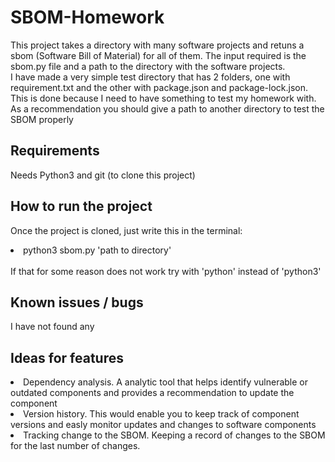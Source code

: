 # SBOM-Homework
<p>
  This project takes a directory with many software projects and retuns a sbom (Software Bill of Material) for all of them. The input required is the sbom.py file and a path to the directory with the software projects. <br>
  I have made a very simple test directory that has 2 folders, one with requirement.txt and the other with package.json and package-lock.json. This is done because I need to have something to test my homework with. As a recommendation you should give a path to another directory to test the SBOM properly
</p>
<h2>Requirements</h2>
<p>Needs Python3 and git (to clone this project)</p>
<h2>How to run the project</h2>
<p>
  Once the project is cloned, just write this in the terminal: <br>
  <li>python3 sbom.py 'path to directory'</li><br>
  If that for some reason does not work try with 'python' instead of 'python3'
</p>
<h2>Known issues / bugs</h2>
<p>I have not found any</p>
<h2>Ideas for features</h2>
<li>Dependency analysis. A analytic tool that helps identify vulnerable or outdated components and provides a recommendation to update the component</li>
<li>Version history. This would enable you to keep track of component versions and easly monitor updates and changes to software components</li>
<li>Tracking change to the SBOM. Keeping a record of changes to the SBOM for the last number of changes.</li>
